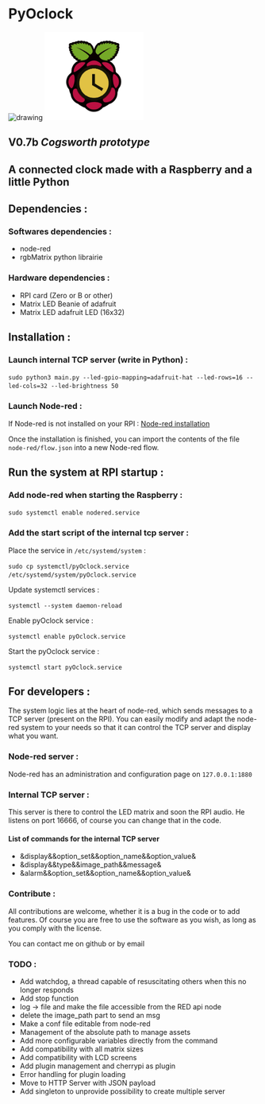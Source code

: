 # PyOclock 
<img src="https://img.shields.io/badge/coverage-50%25-yellowgreen.svg" alt="drawing" width="200"/>

<img src="https://raw.githubusercontent.com/thewrath/pyOclock/master/credentials/logo.png" alt="drawing" width="200"/>

## **V0.7b**  *Cogsworth prototype*

## A connected clock made with a Raspberry and a little Python  

## Dependencies :

### Softwares dependencies : 

- node-red
- rgbMatrix python librairie 

### Hardware dependencies : 

- RPI card (Zero or B or other)
- Matrix LED Beanie of adafruit 
- Matrix LED adafruit LED (16x32)

## Installation :

### Launch internal TCP server (write in Python) : 

`sudo python3 main.py --led-gpio-mapping=adafruit-hat --led-rows=16 --led-cols=32 --led-brightness 50`

### Launch Node-red : 

If Node-red is not installed on your RPI : [Node-red installation](https://nodered.org/docs/hardware/raspberrypi)

Once the installation is finished, you can import the contents of the file `node-red/flow.json` into a new Node-red flow.

## Run the system at RPI startup : 

### Add node-red when starting the Raspberry : 

`sudo systemctl enable nodered.service`

### Add the start script of the internal tcp server : 

Place the service in `/etc/systemd/system` :

`sudo cp systemctl/pyOclock.service /etc/systemd/system/pyOclock.service`

Update systemctl services : 

`systemctl --system daemon-reload`

Enable pyOclock service : 

`systemctl enable pyOclock.service`

Start the pyOclock service :

`systemctl start pyOclock.service`

## For developers : 

The system logic lies at the heart of node-red, which sends messages to a TCP server (present on the RPI).
You can easily modify and adapt the node-red system to your needs so that it can control the TCP server and display what you want. 

### Node-red server : 

Node-red has an administration and configuration page on `127.0.0.1:1880`

### Internal TCP server :

This server is there to control the LED matrix and soon the RPI audio. 
He listens on port 16666, of course you can change that in the code.

#### List of commands for the internal TCP server  

- &display&&option_set&&option_name&&option_value&
- &display&&type&&image_path&&message&
- &alarm&&option_set&&option_name&&option_value&


### Contribute :

All contributions are welcome, whether it is a bug in the code or to add features.
Of course you are free to use the software as you wish, as long as you comply with the license. 

You can contact me on github or by email 

### TODO : 

- Add watchdog, a thread capable of resuscitating others when this no longer responds 
- Add stop function  
- log -> file and make the file accessible from the RED api node 
- delete the image_path part to send an msg 
- Make a conf file editable from node-red 
- Management of the absolute path to manage assets 
- Add more configurable variables directly from the command 
- Add compatibility with all matrix sizes 
- Add compatibility with LCD screens 
- Add plugin management and cherrypi as plugin 
- Error handling for plugin loading
- Move to HTTP Server with JSON payload 
- Add singleton to unprovide possibility to create multiple server 
